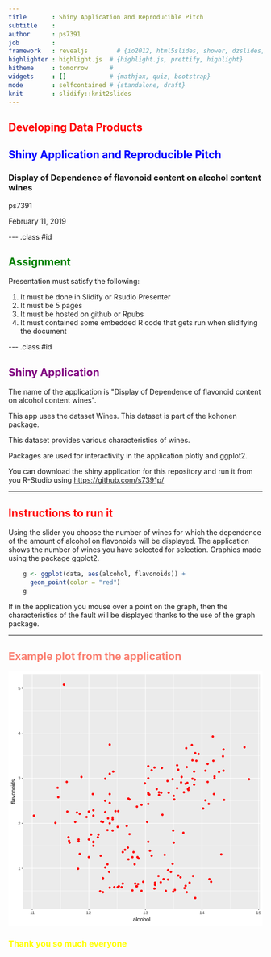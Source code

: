 ```yaml
---
title       : Shiny Application and Reproducible Pitch
subtitle    : 
author      : ps7391
job         : 
framework   : revealjs        # {io2012, html5slides, shower, dzslides, ...}
highlighter : highlight.js  # {highlight.js, prettify, highlight}
hitheme     : tomorrow      # 
widgets     : []            # {mathjax, quiz, bootstrap}
mode        : selfcontained # {standalone, draft}
knit        : slidify::knit2slides
---
```


## <span style="color:red; font-weight:bold">Developing Data Products</span>
## <span style="color:blue; font-weight:bold">Shiny Application and Reproducible Pitch</span>
### Display of Dependence of flavonoid content on alcohol content wines

ps7391

February 11, 2019

--- .class #id 

## <span style="color:green; font-weight:bold">Assignment</span>

Presentation must satisfy the following:

1. It must be done in Slidify or Rsudio Presenter
2. It must be 5 pages
3. It must be hosted on github or Rpubs
4. It must contained some embedded R code that gets run when slidifying the document

--- .class #id

## <span style="color:purple; font-weight:bold">Shiny Application</span>

The name of the application is "Display of Dependence of flavonoid content on alcohol content wines".

This app uses the dataset Wines. This dataset is part of the kohonen package.

This dataset provides various characteristics of wines.

Packages are used for interactivity in the application plotly and ggplot2.



You can download the shiny application for this repository and run it from you R-Studio using https://github.com/s7391p/

---

## <span style="color:red; font-weight:bold">Instructions to run it</span>

Using the slider you choose the number of wines for which the dependence of the amount of alcohol on flavonoids will be displayed. The application shows the number of wines you have selected for selection.
Graphics made using the package ggplot2.


```r
    g <- ggplot(data, aes(alcohol, flavonoids)) +
      geom_point(color = "red")
    g
```


If in the application you mouse over a point on the graph, then the characteristics of the fault will be displayed thanks to the use of the graph package.

---

## <span style="color:salmon; font-weight:bold">Example plot from the application</span>


![plot of chunk unnamed-chunk-3](assets/fig/unnamed-chunk-3-1.png)
### <span style="color:yellow; font-weight:bold">Thank you so much everyone</span>

